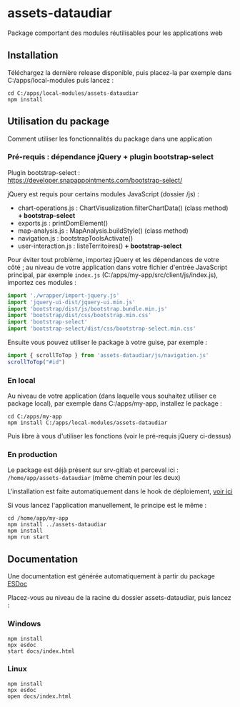 # assets-dataudiar

Package comportant des modules réutilisables pour les applications web

## Installation

Téléchargez la dernière release disponible, puis placez-la par exemple dans C:/apps/local-modules puis lancez :

```
cd C:/apps/local-modules/assets-dataudiar
npm install
```

## Utilisation du package

Comment utiliser les fonctionnalités du package dans une application

### Pré-requis : dépendance jQuery + plugin bootstrap-select

Plugin bootstrap-select : https://developer.snapappointments.com/bootstrap-select/

jQuery est requis pour certains modules JavaScript (dossier /js) : 
- chart-operations.js : ChartVisualization.filterChartData() (class method) **+ bootstrap-select**
- exports.js : printDomElement()
- map-analysis.js : MapAnalysis.buildStyle() (class method)
- navigation.js : bootstrapToolsActivate()
- user-interaction.js : listeTerritoires() **+ bootstrap-select**

Pour éviter tout problème, importez jQuery et les dépendances de votre côté ; au niveau de votre application dans votre fichier d'entrée JavaScript principal, par exemple `index.js` (C:/apps/my-app/src/client/js/index.js), importez ces modules :

```js
import './wrapper/import-jquery.js'
import 'jquery-ui-dist/jquery-ui.min.js'
import 'bootstrap/dist/js/bootstrap.bundle.min.js'
import 'bootstrap/dist/css/bootstrap.min.css'
import 'bootstrap-select'
import 'bootstrap-select/dist/css/bootstrap-select.min.css'
```

Ensuite vous pouvez utiliser le package à votre guise, par exemple :

```js
import { scrollToTop } from 'assets-dataudiar/js/navigation.js'
scrollToTop("#id")
```

### En local

Au niveau de votre application (dans laquelle vous souhaitez utiliser ce package local), par exemple dans C:/apps/my-app, installez le package :

```
cd C:/apps/my-app
npm install C:/apps/local-modules/assets-dataudiar
```

Puis libre à vous d'utiliser les fonctions (voir le pré-requis jQuery ci-dessus)

### En production

Le package est déjà présent sur srv-gitlab et perceval ici : `/home/app/assets-dataudiar` (même chemin pour les deux)

L'installation est faite automatiquement dans le hook de déploiement, [voir ici](http://srv-gitlab.audiar.net/rfroger/global-documentation/-/blob/master/git_deployment.md#mise-en-place-dun-hook-post-receive)

Si vous lancez l'application manuellement, le principe est le même :

```
cd /home/app/my-app
npm install ../assets-dataudiar
npm install
npm run start
```

## Documentation

Une documentation est générée automatiquement à partir du package [ESDoc](https://esdoc.org/)

Placez-vous au niveau de la racine du dossier assets-dataudiar, puis lancez :

### Windows

```
npm install
npx esdoc
start docs/index.html
```

### Linux

```
npm install
npx esdoc
open docs/index.html
```